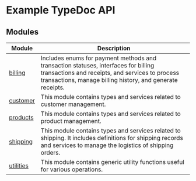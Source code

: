 # Example TypeDoc API

## Modules

| Module | Description |
| ------ | ------ |
| [billing](billing/index.md) | Includes enums for payment methods and transaction statuses, interfaces for billing transactions and receipts, and services to process transactions, manage billing history, and generate receipts. |
| [customer](customer/index.md) | This module contains types and services related to customer management. |
| [products](products/index.md) | This module contains types and services related to product management. |
| [shipping](shipping/index.md) | This module contains types and services related to shipping. It includes definitions for shipping records and services to manage the logistics of shipping orders. |
| [utilities](utilities/index.md) | This module contains generic utility functions useful for various operations. |

